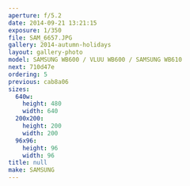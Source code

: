 ```yaml
---
aperture: f/5.2
date: 2014-09-21 13:21:15
exposure: 1/350
file: SAM_6657.JPG
gallery: 2014-autumn-holidays
layout: gallery-photo
model: SAMSUNG WB600 / VLUU WB600 / SAMSUNG WB610
next: 710d47e
ordering: 5
previous: cab8a06
sizes:
  640w:
    height: 480
    width: 640
  200x200:
    height: 200
    width: 200
  96x96:
    height: 96
    width: 96
title: null
make: SAMSUNG
---
```


